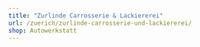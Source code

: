 ```yaml
---
title: "Zurlinde Carrosserie & Lackiererei"
url: /zuerich/zurlinde-carrosserie-und-lackiererei/
shop: Autowerkstatt
---
```

